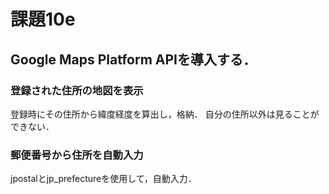 # 課題10e
## Google Maps Platform APIを導入する．
### 登録された住所の地図を表示
登録時にその住所から緯度経度を算出し，格納．
自分の住所以外は見ることができない．
### 郵便番号から住所を自動入力
jpostalとjp_prefectureを使用して，自動入力．